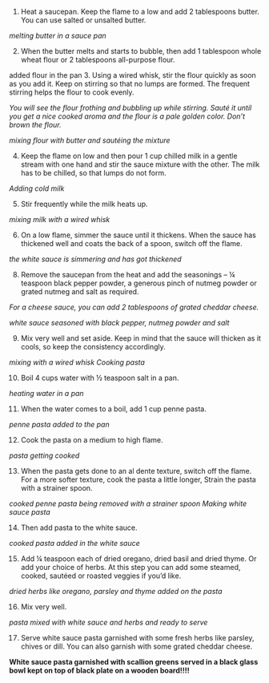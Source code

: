 1. Heat a saucepan. Keep the flame to a low and add 2 tablespoons butter. You can use salted or unsalted butter.

*melting butter in a sauce pan*



2. When the butter melts and starts to bubble, then add 1 tablespoon whole wheat flour or 2 tablespoons all-purpose flour.

added flour in the pan
3. Using a wired whisk, stir the flour quickly as soon as you add it. Keep on stirring so that no lumps are formed. The frequent stirring helps the flour to cook evenly.

*You will see the flour frothing and bubbling up while stirring. Sauté it until you get a nice cooked aroma and the flour is a pale golden color. Don’t brown the flour.*

*mixing flour with butter and sautéing the mixture*



4. Keep the flame on low and then pour 1 cup chilled milk in a gentle stream with one hand and stir the sauce mixture with the other. The milk has to be chilled, so that lumps do not form.

*Adding cold milk*

5. Stir frequently while the milk heats up.

*mixing milk with a wired whisk*



6. On a low flame, simmer the sauce until it thickens. When the sauce has thickened well and coats the back of a spoon, switch off the flame.

*the white sauce is simmering and has got thickened*

8. Remove the saucepan from the heat and add the seasonings – ¼ teaspoon black pepper powder, a generous pinch of nutmeg powder or grated nutmeg and salt as required.

*For a cheese sauce, you can add 2 tablespoons of grated cheddar cheese.*



*white sauce seasoned with black pepper, nutmeg powder and salt*

9. Mix very well and set aside. Keep in mind that the sauce will thicken as it cools, so keep the consistency accordingly.

*mixing with a wired whisk
Cooking pasta*

10. Boil 4 cups water with ½ teaspoon salt in a pan.

*heating water in a pan*



11. When the water comes to a boil, add 1 cup penne pasta.

*penne pasta added to the pan*

12. Cook the pasta on a medium to high flame.

*pasta getting cooked*



13. When the pasta gets done to an al dente texture, switch off the flame. For a more softer texture, cook the pasta a little longer, Strain the pasta with a strainer spoon.

*cooked penne pasta being removed with a strainer spoon
Making white sauce pasta*

14. Then add pasta to the white sauce.

*cooked pasta added in the white sauce*



15. Add ¼ teaspoon each of dried oregano, dried basil and dried thyme. Or add your choice of herbs. At this step you can add some steamed, cooked, sautéed or roasted veggies if you’d like.

*dried herbs like oregano, parsley and thyme added on the pasta*

16. Mix very well.

*pasta mixed with white sauce and herbs and ready to serve*



17. Serve white sauce pasta garnished with some fresh herbs like parsley, chives or dill. You can also garnish with some grated cheddar cheese.

**White sauce pasta garnished with scallion greens served in a black glass bowl kept on top of black plate on a wooden board!!!!**